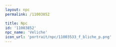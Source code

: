 ```yaml
---
layout: npc
permalink: /11003852

title: Npc
id: '11003852'
npc_name: 'Veliche'
icon_url: 'portrait/npc/11003533_f_bliche_p.png'
---
```

